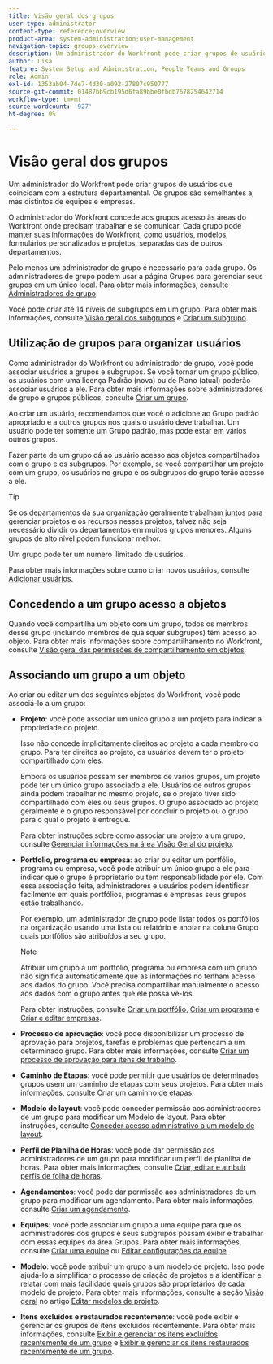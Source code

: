 ```yaml
---
title: Visão geral dos grupos
user-type: administrator
content-type: reference;overview
product-area: system-administration;user-management
navigation-topic: groups-overview
description: Um administrador do Workfront pode criar grupos de usuários que coincidam com a estrutura departamental. Os grupos são semelhantes a, mas distintos de equipes e empresas.
author: Lisa
feature: System Setup and Administration, People Teams and Groups
role: Admin
exl-id: 1353ab04-7de7-4d30-a092-27807c950777
source-git-commit: 01487bb9cb195d6fa89bbe0fbdb7678254642714
workflow-type: tm+mt
source-wordcount: '927'
ht-degree: 0%

---
```


# Visão geral dos grupos

<!-- Audited: 01/2024 -->

Um administrador do Workfront pode criar grupos de usuários que coincidam com a estrutura departamental. Os grupos são semelhantes a, mas distintos de equipes e empresas.

O administrador do Workfront concede aos grupos acesso às áreas do Workfront onde precisam trabalhar e se comunicar. Cada grupo pode manter suas informações do Workfront, como usuários, modelos, formulários personalizados e projetos, separadas das de outros departamentos.

Pelo menos um administrador de grupo é necessário para cada grupo. Os administradores de grupo podem usar a página Grupos para gerenciar seus grupos em um único local. Para obter mais informações, consulte [Administradores de grupo](../../../administration-and-setup/manage-groups/group-roles/group-administrators.md).

Você pode criar até 14 níveis de subgrupos em um grupo. Para obter mais informações, consulte [Visão geral dos subgrupos](../../../administration-and-setup/manage-groups/groups-overview/subgroups.md) e [Criar um subgrupo](../../../administration-and-setup/manage-groups/create-and-manage-subgroups/create-a-subgroup.md).

## Utilização de grupos para organizar usuários

Como administrador do Workfront ou administrador de grupo, você pode associar usuários a grupos e subgrupos. Se você tornar um grupo público, os usuários com uma licença Padrão (nova) ou de Plano (atual) poderão associar usuários a ele. Para obter mais informações sobre administradores de grupo e grupos públicos, consulte [Criar um grupo](../../../administration-and-setup/manage-groups/create-and-manage-groups/create-a-group.md).

Ao criar um usuário, recomendamos que você o adicione ao Grupo padrão apropriado e a outros grupos nos quais o usuário deve trabalhar. Um usuário pode ter somente um Grupo padrão, mas pode estar em vários outros grupos.

Fazer parte de um grupo dá ao usuário acesso aos objetos compartilhados com o grupo e os subgrupos. Por exemplo, se você compartilhar um projeto com um grupo, os usuários no grupo e os subgrupos do grupo terão acesso a ele.

>[!TIP]
>
>Se os departamentos da sua organização geralmente trabalham juntos para gerenciar projetos e os recursos nesses projetos, talvez não seja necessário dividir os departamentos em muitos grupos menores. Alguns grupos de alto nível podem funcionar melhor.

Um grupo pode ter um número ilimitado de usuários.

Para obter mais informações sobre como criar novos usuários, consulte [Adicionar usuários](../../../administration-and-setup/add-users/add-users.md).

## Concedendo a um grupo acesso a objetos

Quando você compartilha um objeto com um grupo, todos os membros desse grupo (incluindo membros de quaisquer subgrupos) têm acesso ao objeto. Para obter mais informações sobre compartilhamento no Workfront, consulte [Visão geral das permissões de compartilhamento em objetos](../../../workfront-basics/grant-and-request-access-to-objects/sharing-permissions-on-objects-overview.md).

## Associando um grupo a um objeto

Ao criar ou editar um dos seguintes objetos do Workfront, você pode associá-lo a um grupo:

* **Projeto**: você pode associar um único grupo a um projeto para indicar a propriedade do projeto.

  Isso não concede implicitamente direitos ao projeto a cada membro do grupo. Para ter direitos ao projeto, os usuários devem ter o projeto compartilhado com eles.

  Embora os usuários possam ser membros de vários grupos, um projeto pode ter um único grupo associado a ele. Usuários de outros grupos ainda podem trabalhar no mesmo projeto, se o projeto tiver sido compartilhado com eles ou seus grupos. O grupo associado ao projeto geralmente é o grupo responsável por concluir o projeto ou o grupo para o qual o projeto é entregue.

  Para obter instruções sobre como associar um projeto a um grupo, consulte [Gerenciar informações na área Visão Geral do projeto](../../../manage-work/projects/manage-projects/understand-project-overview-area.md).

* **Portfolio, programa ou empresa**: ao criar ou editar um portfólio, programa ou empresa, você pode atribuir um único grupo a ele para indicar que o grupo é proprietário ou tem responsabilidade por ele. Com essa associação feita, administradores e usuários podem identificar facilmente em quais portfólios, programas e empresas seus grupos estão trabalhando.

  Por exemplo, um administrador de grupo pode listar todos os portfólios na organização usando uma lista ou relatório e anotar na coluna Grupo quais portfólios são atribuídos a seu grupo.

  >[!NOTE]
  >
  >Atribuir um grupo a um portfólio, programa ou empresa com um grupo não significa automaticamente que as informações no tenham acesso aos dados do grupo. Você precisa compartilhar manualmente o acesso aos dados com o grupo antes que ele possa vê-los.

  Para obter instruções, consulte [Criar um portfólio](../../../manage-work/portfolios/create-and-manage-portfolios/create-portfolios.md), [Criar um programa](../../../manage-work/portfolios/create-and-manage-programs/create-program.md) e [Criar e editar empresas](../../../administration-and-setup/set-up-workfront/organizational-setup/create-and-edit-companies.md).

* **Processo de aprovação**: você pode disponibilizar um processo de aprovação para projetos, tarefas e problemas que pertençam a um determinado grupo. Para obter mais informações, consulte [Criar um processo de aprovação para itens de trabalho](../../../administration-and-setup/customize-workfront/configure-approval-milestone-processes/create-approval-processes.md).
* **Caminho de Etapas**: você pode permitir que usuários de determinados grupos usem um caminho de etapas com seus projetos. Para obter mais informações, consulte [Criar um caminho de etapas](../../../administration-and-setup/customize-workfront/configure-approval-milestone-processes/create-milestone-path.md).
* **Modelo de layout**: você pode conceder permissão aos administradores de um grupo para modificar um Modelo de layout. Para obter instruções, consulte [Conceder acesso administrativo a um modelo de layout](../../../administration-and-setup/customize-workfront/use-layout-templates/grant-admin-access-layout-template.md).

* **Perfil de Planilha de Horas**: você pode dar permissão aos administradores de um grupo para modificar um perfil de planilha de horas. Para obter mais informações, consulte [Criar, editar e atribuir perfis de folha de horas](../../../timesheets/create-and-manage-timesheets/create-timesheet-profiles.md).

* **Agendamentos**: você pode dar permissão aos administradores de um grupo para modificar um agendamento. Para obter mais informações, consulte [Criar um agendamento](../../../administration-and-setup/set-up-workfront/configure-timesheets-schedules/create-schedules.md).
* **Equipes**: você pode associar um grupo a uma equipe para que os administradores dos grupos e seus subgrupos possam exibir e trabalhar com essas equipes da área Grupos. Para obter mais informações, consulte [Criar uma equipe](../../../people-teams-and-groups/create-and-manage-teams/create-a-team.md) ou [Editar configurações da equipe](../../../people-teams-and-groups/create-and-manage-teams/edit-team-settings.md).
* **Modelo**: você pode atribuir um grupo a um modelo de projeto. Isso pode ajudá-lo a simplificar o processo de criação de projetos e a identificar e relatar com mais facilidade quais grupos são proprietários de cada modelo de projeto. Para obter mais informações, consulte a seção [Visão geral](../../../manage-work/projects/create-and-manage-templates/edit-templates.md#overview) no artigo [Editar modelos de projeto](../../../manage-work/projects/create-and-manage-templates/edit-templates.md).

* **Itens excluídos e restaurados recentemente**: você pode exibir e gerenciar os grupos de itens excluídos recentemente. Para obter mais informações, consulte [Exibir e gerenciar os itens excluídos recentemente de um grupo](../../../administration-and-setup/manage-groups/work-with-group-objects/view-manage-groups-recently-deleted-objects.md) e [Exibir e gerenciar os itens restaurados recentemente de um grupo](../../../administration-and-setup/manage-groups/work-with-group-objects/view-manage-groups-recently-restored-objects.md).
